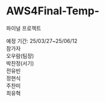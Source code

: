 # AWS4Final-Temp-
파이널 프로젝트

예정 기간: 25/03/27~25/06/12<br>
참가자<br>
오우람(팀장)<br>
박찬정(서기)<br>
전유빈<br>
정현식<br>
주찬미<br>
최유혁<br>
